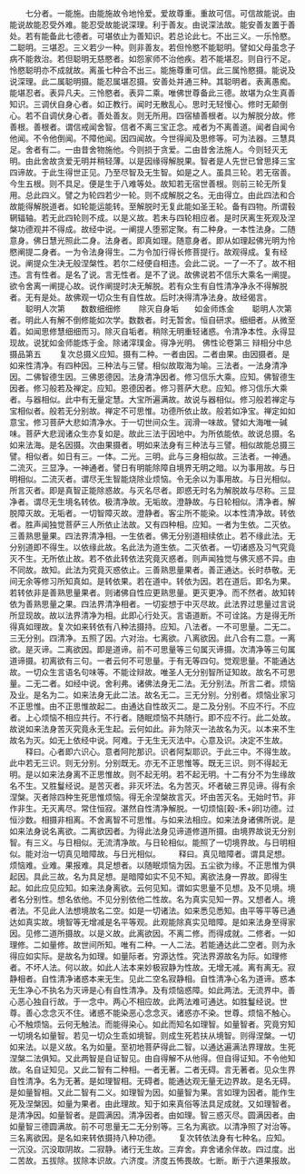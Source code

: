 <!-- { "loadSidebar": true } -->
　　七分者。一能施。由能施故令地怜爱。爱故尊重。重故可信。可信故能说。由能说故能忍受外难。能忍受故能说深理。利于善友。由说深法故。能安善友置于善处。若有能备此七德者。可堪依止为善知识。若总论此七。不出三义。一乐怜愍。二聪明。三堪忍。三义若少一种。则非善友。若但怜愍不能聪明。譬如父母虽念子病不能救治。若但聪明无慈愍者。如怨家师不治他疾。若不能堪忍。则自行不足。怜愍聪明亦不成就故。离虽七种合不出三。能施尊重可信。此三属怜愍摄。能说及说深理。此二属聪明摄。能忍属堪忍摄。安善处并通三种。其聪明者。表离愚痴。能堪忍者。表异凡夫。三怜愍者。表异二乘。唯佛世尊备此三德。故堪为众生真善知识。三调伏自身心者。如正教行。闻时无散乱心。思时无轻慢心。修时无颠倒心。若不自调伏身心者。善处善友。则无所用。四宿植善根者。以为解脱分故。修善根。善根者。谓信戒闻舍智。信者不离三宝正念。戒者为不离善道。闻者自闻令他闻。不令他倒闻。不障他闻。因四闻故。今世得闻及思修等。可为法器。三慧具足。舍者有二。一由昔舍物施他。今则损于贪爱。二由昔舍法施人。今则轻灭无明。由此舍故贪爱无明并稍轻薄。以是因缘得解脱果。智者是人先世已曾思择三宝四谛故。于此生得世正见。乃至尽智及无生智。如是之人。虽具三轮。若无宿善。今生五根。则不具足。便是生于八难等处。故知若无宿世善根。则前三轮无所复用。总此四义。譬之为轮四若少一轮。则不成解脱之名。无由得立。由此四法和合故能得解脱道者。如轮能运能转。至解脱时无复此能如圣王轮。备有四物。所谓毂辋辐轴。若无此四轮则不成。以是义故。若未与四轮相应者。是时厌离生死观及涅槃功德观并不得成。故经中说。一阐提人堕邪定聚。有二种身。一本性法身。二随意身。佛日慧光照此二身。法身者。即真如理。随意身者。即从如理起佛光明为怜愍阐提二身者。一为令法身得生。二为令加行得长修菩提行。故观得成。复有经说。阐提众生决无般涅槃性。若尔二经便自相违。会此二说。一了一不了。故不相违。言有性者。是名了说。言无性者。是不了说。故佛说若不信乐大乘名一阐提。欲令舍离一阐提心故。说作阐提时决无解脱。若有众生有自性清净净永不得解脱者。无有是处。故佛观一切众生有自性故。后时决得清净法身。故经偈言。
　　聪明人次第　　数数细细修
　　除灭自身垢　　如金师炼金
　　聪明人次第者。明此人有解不倒修能如次学。数数者。时无暂舍。恒自研求。细细者。从微至着。如闻思修慧细细而习。除灭自垢者。稍除无明重轻诸惑。令清净本性。永得显现故。说犹如金师能炼于金。除诸滓璞金。得净光明。
佛性论卷第三
辩相分中总摄品第五
　　复次总摄义应知。摄有二种。一者由因。二者由果。由因摄者。是如来性清净。有四种因。三种法与三譬。相似故取海为喻。三法者。一法身清净因。二佛智德生因。三佛恩德因。法身清净因者。修习信乐大乘。应知。佛智德生因者。修习般若及禅定。应知。恩德因者。修习菩萨大悲。应知。修习信乐大乘者。与器相似。此中有无量定慧。大宝所遍满故。故说与器相似。修习般若禅定与宝相似者。般若无分别故。禅定不可思惟。功德所依止故。般若如净宝。禅定如如意宝。修习菩萨大悲如清净水。于一切世间众生。润滑一味故。譬如大海唯一碱味。菩萨大悲润诸众生亦复如是。故此三法于因地中。为所依能依。故说总摄。名如来法海。是名因摄。次由果摄者。明如来法身有三种法与三譬。相似故能总摄三譬。相似者。如日有三。一体。二光。三明。此与三身相似故。三法者。一神通。二流灭。三显净。一神通者。譬日有明能除障自境界无明之暗。以为事用故。与日明相似。二流灭者。谓尽无生智能烧除业烦恼。令无余以为事用故。与日光相似。所言灭者。即是真智正能除惑故。与灭名尽者。即惑无时名为解脱故与尽称。三显净者。谓尽无生境名转依。极清净故。无垢故。澄静故。与日轮相似。清净者。解脱障灭故。无垢者。一切智障灭故。澄静者。客尘所不能染。以本性清净故。转依者。胜声闻独觉菩萨三人所依止法故。又有四种相。应知。一者为生依。二灭依。三善熟思量果。四法界清净相。一生依者。佛无分别道相续依止。若不缘此法。无分别道即不得生。以依缘此故。名此法为道生依。二灭依者。一切诸惑及习气究竟灭不生。无所依止故。若不依此转依法究竟灭惑者。则声闻独觉与佛灭惑不异。由不同故。故知。此法为究竟灭惑依止。三善熟思量果者。善正通达。长时恭敬。无间无余等修习所知真如。是转依果。若在道中。转依为因。若在道后。即名为果。若转依非是善熟思量果者。则诸佛自性应更熟思量。更灭更净。而不然者。故知转依为善熟思量之果。四法界清净相者。一切妄想于中灭尽故。此法界过思量过言说所显现故。故以法界清净为相。此即心行处灭。言语道断。不可诠詺。方是得无所得真如理故。复次如来转依有八种法摄持。应知。八法者。一不可思量。二无二。三无分别。四清净。五照了因。六对治。七离欲。八离欲因。此八合有二意。一离欲。是灭谛。二离欲因。即是道谛。前不可思量等三句属灭谛摄。次清净等三句属道谛摄。初离欲有三句。一者云何不可思量。于有无等四句。觉观思量。不能通达故。一切众生言语名句味等。不能诠辩故。唯圣人无分别智所证知故。故名不可思量。二无二者。如经中说。舍利弗。诸佛法身无二法。无分别法。所言二者。烦恼及业。是名为二。如来法身无此二法。故名无二。三无分别。分别者。烦恼业家习不正思惟。由不正思惟故起二。由通达自性故灭二。是二及分别。不应不行。不应者。上心烦恼不相应共行。不行者。随眠烦恼不共随行。即不应不行。此二处故。故说如来法身苦灭究竟永无生起。云何如此。非为除灭一法故名为灭。以本来不生故名为灭。如无上依经中说。阿难。于无生无灭法中。心意及识。决定不生故。
　　释曰。心者即六识心。意者阿陀那识。识者阿梨耶识。于此三中。不得生故。此中若无三识。则无分别。分别既无。亦无不正思惟等。既无三识。则不得起无明。是以如来法身离不正思惟故。则不起无明。若不起无明。十二有分不为生缘故名不生。又胜鬘经说。是苦灭者。非灭坏法。名为苦灭。坏者破三界见谛。得有余涅槃。灭者除四种生死思惟烦恼。得无余涅槃故言灭。坏由苦灭名。无始时节。非作非生。无灭离尽。常住恒寂。湛然自性清净解脱。一切烦恼[穀-禾+卵]功德。过恒沙数。相摄非相离。不舍离智不可思惟。与如来法相应。如来法身诸佛所说。是如来法身说名离欲。二离欲因者。为得此法身见谛道修道所摄。由境界故说无分别智。有三义。与日相似。无流清净故。与日轮相似。能照了一切境界故。与日明相似。能对治一切真见暗障故。与日光相似。
　　释曰。真见暗障者。谓具足想。烦恼难。业难。果报难。具足想者。以随眠烦恼为因。五尘欲为缘。不正思惟为俱起因。具此三故。名为具足想。是暗障如实不见不知。离欲法身一界故。即得生起。如此应见应知。如来法身离欲。云何见知。谓如实思量不见想。及不见境。境者名分别性。想名依他。不见分别依他二性故。名为真实见知一界。又想者人。境者法。不见此人法想境故名二空。如是一切诸法。如来悉见悉知。由平等平等已通达如真实故。境智等无增减是名平等观。此观能除真实见暗障。是如来法身至得家因。见修二道所摄故。以是义故。此离欲因。不离二修。而得成就。二修者。一如理修。二如量修。故世间所知。唯有二种。一人二法。若能通达此二空者。则为永得应如实际。是故名为如理。如量际者。穷源达性。究法界源故名为际。如理修者。不坏人法。何以故。如此人法本来妙极寂静为性故。无增无减。离有离无。寂静相者。自性清净诸惑本来无生。见此二空名寂静相。自性清净心名为道谛。惑本无生净心不执名为灭谛是心有自性清净。及有烦恼惑障。如此两法。无流界中。善心恶心独自行故。于一念中。两心不相应故。此两法难可通达。如胜鬘经说。世尊。善心念念灭不住。诸惑不能染恶心念念灭。诸惑亦不染。世尊。烦恼不触心。心不触烦恼。云何无触法。而能得染心。如此而知名如理智。如量智者。究竟穷知一切境名如量智。若见一切众生乖如境智。则成生死若扶从境智。则得涅槃。一切如来法。以是义故。名为如量。至初地菩萨得此二智。以通达遍满法界理故。生死涅槃二法俱知。又此两智是自证智见。由自得解不从他得。但自得证知。不令他知故。名自证知见。又此二智有二种相。一者无著。二者无碍。言无著者。见众生界自性清净。名为无著。是如理智相。无碍者。能通达观无量无边界故。是名无碍。是如量智相。又此二智有二义。如理智为因。如量智为果。言如理为因者。能作生死及涅槃因。如量为果者。由此理故。知于如来真俗等法具足成就。又如理智者。是清净因。如量智者。是圆满因。清净因者。由如理。智三惑灭尽。圆满因者。由如量智三德圆满故。前不可思量无二无分别等。三名为离欲。以清净照了对治等。三名离欲因。是名如来转依摄持八种功德。
　　复次转依法身有七种名。应知。一沉没。沉没取阴故。二寂静。诸行无生故。三弃舍。弃舍诸余伴故。四过度。出二苦故。五拔除。拔除本识故。六济度。济度五怖畏故。七断。断于六道果报故。

